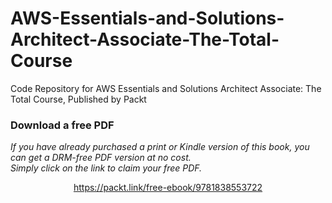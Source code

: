 # AWS-Essentials-and-Solutions-Architect-Associate-The-Total-Course
Code Repository for AWS Essentials and Solutions Architect Associate: The Total Course, Published by Packt
### Download a free PDF

 <i>If you have already purchased a print or Kindle version of this book, you can get a DRM-free PDF version at no cost.<br>Simply click on the link to claim your free PDF.</i>
<p align="center"> <a href="https://packt.link/free-ebook/9781838553722">https://packt.link/free-ebook/9781838553722 </a> </p>